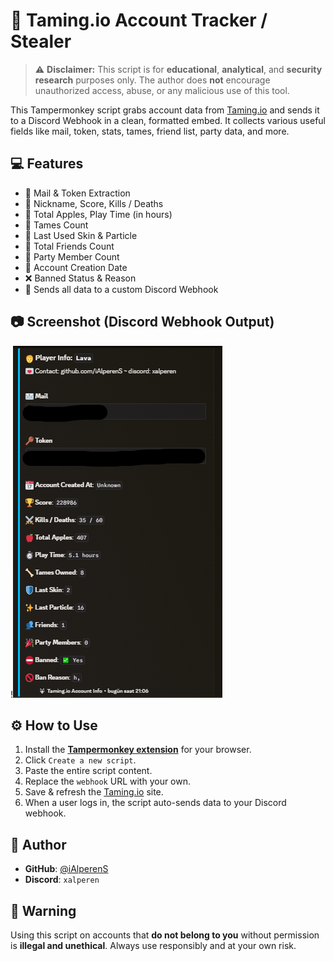 # 🐺 Taming.io Account Tracker / Stealer

> ⚠️ **Disclaimer:** This script is for **educational**, **analytical**, and **security research** purposes only. The author does **not** encourage unauthorized access, abuse, or any malicious use of this tool.

This Tampermonkey script grabs account data from [Taming.io](https://taming.io) and sends it to a Discord Webhook in a clean, formatted embed. It collects various useful fields like mail, token, stats, tames, friend list, party data, and more.

## 💻 Features

- 📧 Mail & Token Extraction
- 🧑 Nickname, Score, Kills / Deaths
- 🍎 Total Apples, Play Time (in hours)
- 🦴 Tames Count
- 👕 Last Used Skin & Particle
- 👥 Total Friends Count
- 🎉 Party Member Count
- 📅 Account Creation Date
- ❌ Banned Status & Reason
- 🔗 Sends all data to a custom Discord Webhook

## 📷 Screenshot (Discord Webhook Output)

!![Webhook Example](preview-taming.png) <!-- preview -->

## ⚙️ How to Use

1. Install the **[Tampermonkey extension](https://www.tampermonkey.net/)** for your browser.
2. Click `Create a new script`.
3. Paste the entire script content.
4. Replace the `webhook` URL with your own.
5. Save & refresh the [Taming.io](https://taming.io) site.
6. When a user logs in, the script auto-sends data to your Discord webhook.

## 👑 Author

- **GitHub**: [@iAlperenS](https://github.com/iAlperenS)
- **Discord**: `xalperen`

## 🛑 Warning

Using this script on accounts that **do not belong to you** without permission is **illegal and unethical**. Always use responsibly and at your own risk.
